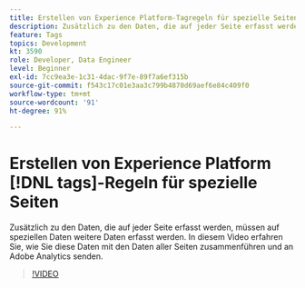 ```yaml
---
title: Erstellen von Experience Platform-Tagregeln für spezielle Seiten
description: Zusätzlich zu den Daten, die auf jeder Seite erfasst werden, müssen auf speziellen Daten weitere Daten erfasst werden. In diesem Video erfahren Sie, wie Sie diese Daten mit den Daten aller Seiten zusammenführen und an Adobe Analytics senden.
feature: Tags
topics: Development
kt: 3590
role: Developer, Data Engineer
level: Beginner
exl-id: 7cc9ea3e-1c31-4dac-9f7e-89f7a6ef315b
source-git-commit: f543c17c01e3aa3c799b4870d69aef6e84c409f0
workflow-type: tm+mt
source-wordcount: '91'
ht-degree: 91%

---
```


# Erstellen von Experience Platform [!DNL tags]-Regeln für spezielle Seiten

Zusätzlich zu den Daten, die auf jeder Seite erfasst werden, müssen auf speziellen Daten weitere Daten erfasst werden. In diesem Video erfahren Sie, wie Sie diese Daten mit den Daten aller Seiten zusammenführen und an Adobe Analytics senden.

>[!VIDEO](https://video.tv.adobe.com/v/28770/?quality=12&learn=on)
